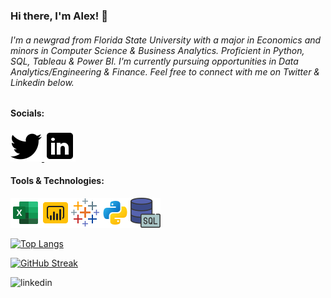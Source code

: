 ### Hi there, I'm Alex! 👋
###### I'm a newgrad from Florida State University with a major in Economics and minors in Computer Science & Business Analytics. Proficient in Python, SQL, Tableau & Power BI. I'm currently pursuing opportunities in Data Analytics/Engineering & Finance. Feel free to connect with me on Twitter & Linkedin below.

#### Socials:
<a href="https://twitter.com/Alxfndz">
         <img src="twitter.png">
      </a>
<a href="https://www.linkedin.com/in/alexander-fernandez-3077ab18b/">
         <img src="linkedin.png">
      </a>

#### Tools & Technologies:
<img src='icons8-microsoft-excel-2019-48.png'><img src='icons8-power-bi-48.png'><img src='icons8-tableau-software-48.png'><img src='python.png'><img src='icons8-sql-48.png'>

[![Top Langs](https://github-readme-stats.vercel.app/api/top-langs/?username=alxfndz&layout=compact&theme=midnight-purple&card_width=390px&hide_border=true)](https://github.com/anuraghazra/github-readme-stats)

[![GitHub Streak](https://streak-stats.demolab.com?user=Alxfndz&theme=midnight-purple&hide_border=true&border_radius=1&date_format=n%2Fj%5B%2FY%5D&card_width=390)](https://git.io/streak-stats)

![linkedin](https://img.shields.io/badge/Linkedin-0e76a8?style=for-the-badge&logo=Linkedin&logoColor=white&link='https://google.com')


